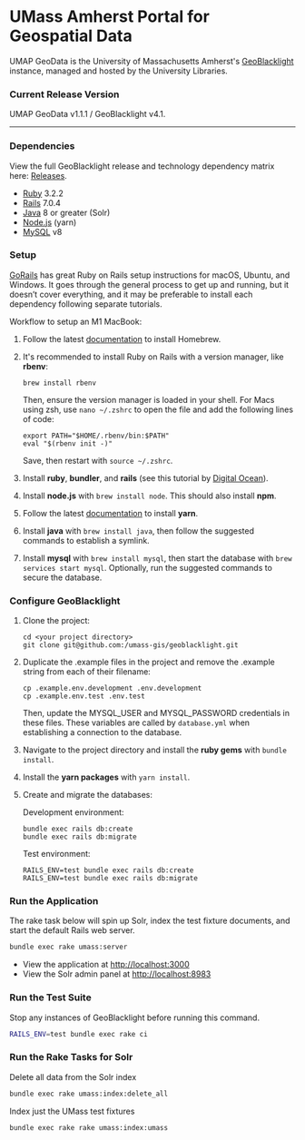 # UMass Amherst Portal for Geospatial Data
UMAP GeoData is the University of Massachusetts Amherst's [GeoBlacklight](https://geoblacklight.org) instance, managed and hosted by the University Libraries.

### Current Release Version
UMAP GeoData v1.1.1 / GeoBlacklight v4.1.

---
### Dependencies

View the full GeoBlacklight release and technology dependency matrix here: [Releases](https://geoblacklight.org/docs/overview/releases/).

* [Ruby](https://www.ruby-lang.org/en/) 3.2.2
* [Rails](https://rubyonrails.org) 7.0.4
* [Java](https://www.java.com/en/) 8 or greater (Solr)
* [Node.js](https://nodejs.org/en/) (yarn)
* [MySQL](https://dev.mysql.com/downloads/mysql/) v8

### Setup

[GoRails](https://gorails.com/setup) has great Ruby on Rails setup instructions for macOS, Ubuntu, and Windows. It goes through the general process to get up and running, but it doesn’t cover everything, and it may be preferable to install each dependency following separate tutorials.

Workflow to setup an M1 MacBook:

1. Follow the latest [documentation](https://brew.sh/) to install Homebrew.

1. It's recommended to install Ruby on Rails with a version manager, like **rbenv**:

    ```
    brew install rbenv
    ```
    Then, ensure the version manager is loaded in your shell. For Macs using zsh, use `nano ~/.zshrc` to open the file and add the following lines of code:
    ```
    export PATH="$HOME/.rbenv/bin:$PATH"
    eval "$(rbenv init -)"
    ```
    Save, then restart with `source ~/.zshrc`.

1. Install **ruby**, **bundler**, and **rails** (see this tutorial by [Digital Ocean](https://www.digitalocean.com/community/tutorials/how-to-install-ruby-on-rails-with-rbenv-on-macos#step-2-installing-ruby)).

1. Install **node.js** with `brew install node`. This should also install **npm**.

1. Follow the latest [documentation](https://yarnpkg.com/getting-started/install) to install **yarn**.

1. Install **java** with `brew install java`, then follow the suggested commands to establish a symlink.

1. Install **mysql** with `brew install mysql`, then start the database with `brew services start mysql`. Optionally, run the suggested commands to secure the database.


### Configure GeoBlacklight

1. Clone the project:

    ```
    cd <your project directory>
    git clone git@github.com:/umass-gis/geoblacklight.git
    ```

1. Duplicate the .example files in the project and remove the .example string from each of their filename:
    
    ```
    cp .example.env.development .env.development  
    cp .example.env.test .env.test
    ```
    Then, update the MYSQL_USER and MYSQL_PASSWORD credentials in these files. These variables are called by `database.yml` when establishing a connection to the database.

1. Navigate to the project directory and install the **ruby gems** with `bundle install`.

1. Install the **yarn packages** with `yarn install`.

1. Create and migrate the databases:

    Development environment:
    ```
    bundle exec rails db:create
    bundle exec rails db:migrate
    ```
    Test environment:
    ```
    RAILS_ENV=test bundle exec rails db:create
    RAILS_ENV=test bundle exec rails db:migrate
    ```

### Run the Application

The rake task below will spin up Solr, index the test fixture documents, and start the default Rails web server.

```bash
bundle exec rake umass:server
```

* View the application at [http://localhost:3000](http://localhost:3000)
* View the Solr admin panel at [http://localhost:8983](http://localhost:8983)

### Run the Test Suite

Stop any instances of GeoBlacklight before running this command.

```bash
RAILS_ENV=test bundle exec rake ci
```

### Run the Rake Tasks for Solr

Delete all data from the Solr index

```bash
bundle exec rake umass:index:delete_all
```

Index just the UMass test fixtures

```bash
bundle exec rake rake umass:index:umass
```
